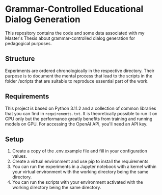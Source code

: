 # Grammar-Controlled Educational Dialog Generation
This repository contains the code and some data associated with my Master's Thesis about grammar-controlled dialog generation for pedagogical purposes.

## Structure
Experiments are ordered chronologically in the respective directory. Their purpose is to document the mental process that lead to the scripts in the folder /scripts that are suitable to reproduce essential part of the work.

## Requirements
This project is based on Python 3.11.2 and a collection of common libraries that you can find in `requirements.txt`. It is theoretically possible to run it on CPU only but the performance greatly benefits from training and running models on GPU. For accessing the OpenAI API, you'll need an API key.

## Setup
1. Create a copy of the .env.example file and fill in your configuration values.
2. Create a virtual environment and use pip to install the requirements.
3. You can run the experiments in a Jupyter notebook with a kernel within your virtual environment with the working directory being the same directory.
4. You can run the scripts with your environment activated with the working directory being the same directory.